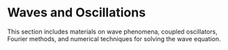 # Waves and Oscillations

This section includes materials on wave phenomena, coupled oscillators, Fourier methods, and numerical techniques for solving the wave equation.
